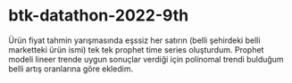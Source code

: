 # btk-datathon-2022-9th
Ürün fiyat tahmin yarışmasında eşssiz her satırın (belli şehirdeki belli marketteki ürün ismi)
tek tek prophet time series oluşturdum. Prophet modeli lineer trende uygun sonuçlar verdiği için
polinomal trendi bulduğum belli artış oranlarına göre ekledim.
